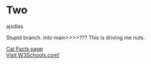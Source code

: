 # Two
 ajsdlas

Stupid branch. Into main>>>>???
This is driving me nuts.

<a href="https://vxnj.github.io/CatFacts/CatFacts.htm">Cat Facts page<a/>
<br>
<a href="https://www.w3schools.com/">Visit W3Schools.com!</a> 